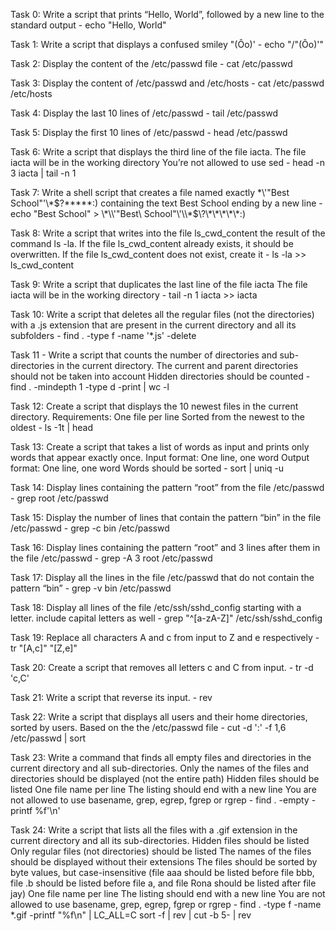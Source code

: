 Task 0: Write a script that prints “Hello, World”, followed by a new line to the standard output - echo "Hello, World"

Task 1: Write a script that displays a confused smiley "(Ôo)' - echo "/"(Ôo)'"

Task 2: Display the content of the /etc/passwd file - cat /etc/passwd

Task 3: Display the content of /etc/passwd and /etc/hosts - cat /etc/passwd /etc/hosts

Task 4: Display the last 10 lines of /etc/passwd - tail /etc/passwd

Task 5: Display the first 10 lines of /etc/passwd - head /etc/passwd

Task 6: Write a script that displays the third line of the file iacta.
The file iacta will be in the working directory
You’re not allowed to use sed - head -n 3 iacta | tail -n 1

Task 7: Write a shell script that creates a file named exactly \*\\'"Best School"\'\\*$\?\*\*\*\*\*:) containing the text Best School ending by a new line - echo "Best School" > \\\*\\\\\'\"Best\ School\"\\\'\\\\\*\$\\\?\\\*\\\*\\\*\\\*\\\*\:\)

Task 8: Write a script that writes into the file ls_cwd_content the result of the command ls -la. If the file ls_cwd_content already exists, it should be overwritten. If the file ls_cwd_content does not exist, create it - ls -la >> ls_cwd_content

Task 9: Write a script that duplicates the last line of the file iacta
The file iacta will be in the working directory - tail -n 1 iacta >> iacta

Task 10: Write a script that deletes all the regular files (not the directories) with a .js extension that are present in the current directory and all its subfolders - find . -type f -name '*.js' -delete

Task 11 - Write a script that counts the number of directories and sub-directories in the current directory.
The current and parent directories should not be taken into account
Hidden directories should be counted - find . -mindepth 1 -type d -print | wc -l

Task 12: Create a script that displays the 10 newest files in the current directory.
Requirements:
One file per line
Sorted from the newest to the oldest - ls -1t | head

Task 13: Create a script that takes a list of words as input and prints only words that appear exactly once.
Input format: One line, one word
Output format: One line, one word
Words should be sorted - sort | uniq -u

Task 14: Display lines containing the pattern “root” from the file /etc/passwd - grep root /etc/passwd

Task 15: Display the number of lines that contain the pattern “bin” in the file /etc/passwd - grep -c bin /etc/passwd

Task 16: Display lines containing the pattern “root” and 3 lines after them in the file /etc/passwd - grep -A 3 root /etc/passwd

Task 17: Display all the lines in the file /etc/passwd that do not contain the pattern “bin” - grep -v bin /etc/passwd

Task 18: Display all lines of the file /etc/ssh/sshd_config starting with a letter.
include capital letters as well - grep "^[a-zA-Z]" /etc/ssh/sshd_config

Task 19: Replace all characters A and c from input to Z and e respectively - tr "[A,c]" "[Z,e]"

Task 20: Create a script that removes all letters c and C from input. - tr -d 'c,C'

Task 21: Write a script that reverse its input. - rev

Task 22: Write a script that displays all users and their home directories, sorted by users.
Based on the the /etc/passwd file - cut -d ':' -f 1,6 /etc/passwd | sort

Task 23: Write a command that finds all empty files and directories in the current directory and all sub-directories.
Only the names of the files and directories should be displayed (not the entire path)
Hidden files should be listed
One file name per line
The listing should end with a new line
You are not allowed to use basename, grep, egrep, fgrep or rgrep - find . -empty -printf %f'\n'

Task 24: Write a script that lists all the files with a .gif extension in the current directory and all its sub-directories.
Hidden files should be listed
Only regular files (not directories) should be listed
The names of the files should be displayed without their extensions
The files should be sorted by byte values, but case-insensitive (file aaa should be listed before file bbb, file .b should be listed before file a, and file Rona should be listed after file jay)
One file name per line
The listing should end with a new line
You are not allowed to use basename, grep, egrep, fgrep or rgrep - find . -type f -name \*.gif -printf "%f\n" | LC_ALL=C sort -f | rev | cut -b 5- | rev
